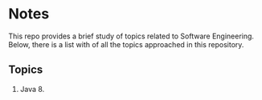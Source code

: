 # Notes

This repo provides a brief study of topics related to Software Engineering. Below, there is a list with of all the topics approached in this repository.

## Topics

1. Java 8.